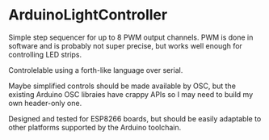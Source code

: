 # ArduinoLightController

Simple step sequencer for up to 8 PWM output channels.
PWM is done in software and is probably not super precise,
but works well enough for controlling LED strips.

Controlelable using a forth-like language over serial.

Maybe simplified controls should be made available by OSC,
but the existing Arduino OSC libraies have crappy APIs
so I may need to build my own header-only one.

Designed and tested for ESP8266 boards,
but should be easily adaptable to other platforms supported by the Arduino toolchain.
